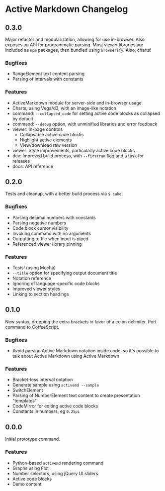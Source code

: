 # Active Markdown Changelog



## 0.3.0

Major refactor and modularization, allowing for use in-browser. Also exposes an
API for programmatic parsing. Most viewer libraries are included as `npm`
packages, then bundled using `browserify`. Also, charts!

### Bugfixes

* RangeElement text content parsing
* Parsing of intervals with constants

### Features

* ActiveMarkdown module for server-side and in-browser usage
* Charts, using Vega/d3, with an image-like notation
* command: `--collapsed_code` for setting active code blocks as collapsed by default
* command: `--debug` option, with unminified libraries and error feedback
* viewer: In-page controls
    * Collapsable active code blocks
    * Highlight active elements
    * View/download raw version
* viewer: Style improvements, particularly active code blocks
* dev: Improved build process, with `--firstrun` flag and a task for releases
* docs: API reference



## 0.2.0

Tests and cleanup, with a better build process via `$ cake`.

### Bugfixes

* Parsing decimal numbers with constants
* Parsing negative numbers
* Code block cursor visibility
* Invoking command with no arguments
* Outputting to file when input is piped
* Referenced viewer library pinning

### Features

* Tests! (using Mocha)
* `--title` option for specifying output document title
* Notation reference
* Ignoring of language-specific code blocks
* Improved viewer styles
* Linking to section headings



## 0.1.0

New syntax, dropping the extra brackets in favor of a colon delimiter. Port
command to CoffeeScript.

### Bugfixes

* Avoid parsing Active Markdown notation inside code, so it's possible to talk
  about Active Markdown using Active Markdown 

### Features

* Bracket-less interval notation
* Generate sample using `activemd --sample`
* SwitchElement
* Parsing of NumberElement text content to create presentation "templates"
* CodeMirror for editing active code blocks
* Constants in numbers, eg `0.25pi`



## 0.0.0

Initial prototype command.

### Features

* Python-based `activemd` rendering command
* Graphs using Flot
* Number selectors, using jQuery UI sliders
* Active code blocks
* Demo content

